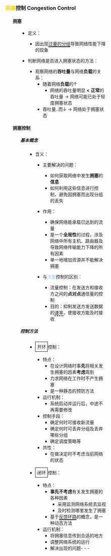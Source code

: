 <div style="float: left; width: 64%; padding: 1%;">

###  <span style="color: Gold;">拥塞</span>控制 Congestion Control

<ul>

#### 拥塞

<ul>

* 定义：
  * 因出现<span style="border-bottom: 2px solid black;">过量的分组</span>导致网络性能下降的现象

* 判断网络是否进入拥塞状态的方法：
  * 观察网络的**吞吐量**与网络**负载**的关系：
    * 随着网络**负载**的↑
      * 网络的吞吐量明显 **<** **正常**的吞吐量 → 网络可能已处于轻度拥塞状态
    * 吞吐量..而↓  → 网络处于拥塞状态

</ul>

#### 拥塞控制

<ul>

##### 基本概念

<ul>

* 含义：
  * 主要解决的问题：
    * 如何获取网络中发生**拥塞**的**信息**
    * 如何利用这些信息进行控制，避免因拥塞而出现分组的丢失
  
  * 作用：
    * 确保网络能承载已达到的流量
    * 是一个**全局性**的过程，涉及网络中所有主机、路由器及导致网络传输能力下降的所有因素
    * 单一地增加资源并不能解决拥塞

  * 与<span style="color: LightSkyBlue;">流量</span>控制的区别：
    * 流量控制：在发送方和接收方之间的**点对点**通信量的控制
    * 目的：抑制发送方发送数据的<span style="border-bottom: 3px dotted black;">速率</span>，使接收方能及时接收

</ul>

##### 控制方法

<ul>

* <span style="border: 1px solid black; padding: 5px; display: inline-block;">开环</span>控制：
  * 特点：
    * 在设计网络时事**先**将相关发生拥塞的因素**考虑**周到
    * 力求网络在工作时不产生拥塞
    * 是一种静态的预防方法
  * 运行机制：
    * 系统启动并运行后，中途不再需要修改
  * 控制手段：
    * 确定何时可接收新流量
    * 确定何时可丢弃分组及丢弃哪些分组
    * 确定调度策略等
  * 共性：
    * 在做决定时不考虑当前网络的状态

* <span style="border: 1px solid black; padding: 5px; display: inline-block;">闭环</span>控制：
  * 特点：
    * **事先不考虑**有关发生拥塞的各种因素
      * 采用监测网络系统去监视
      * 及时检测哪里发生了拥塞
    * 基于<span style="border-bottom: 2px solid black;">反馈环路</span>的概念，是一种动态方法
  * 运行机制：
    * 将拥塞信息传到合适的地方
    * 调整网络系统的运行
    * 解决出现的问题- - -

</ul>

</ul>

</ul>


</div>
<div style="float: right; width: 26%; padding: 1%;">

</div>
<div style="clear: both;"></div>
